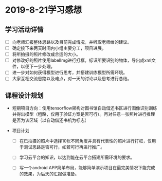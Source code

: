 # 2019-8-21学习感想

## 学习活动详情

- [ ] 向老师汇报整体思路以及目前完成情况，并听取老师给的建议。
- [ ] 确定接下来两天时间内小组主要分工，项目进展。
- [ ] 将所拍摄的照片修改成合适的大小。
- [ ] 对修改好的照片使用labelImg进行打框，标识所要识别的物体，导出成xml文件，以便下一步处理。
- [ ] 进一步对如何获得模型进行思考，并搭建训练模型所需环境。
- [ ] 大家互相交流思路以及难点，对一天的讨论以及思考进行总结。

## 课程设计规划

- 短期项目方向：使用tensorflow架构对图书馆自动借还书区进行图像识别训练并得出模型（粗略，仅用于验证方案是否可行）。再对任意一张照片进行推理是否为该区域（以自动借还书机为标志）

- 项目计划

  - [ ] 在已拍摄的照片中选择10张不同角度并具有代表性的照片进行打框，仅用于测试思路是否可行，如若可行再进行推广。
  - [ ] 学习云平台的知识，以达到能在云平台搭建所需环境的要求。
  - [ ] 写一个android APP简单布局，能够简单演示项目在最完美情况下能完成的效果，为后天的汇报做准备。
  
  